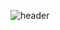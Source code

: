 ![header](https://capsule-render.vercel.app/api?type=rect&color=0:EEFF00,100:a82da8&height=300&section=header&text=hello,%20This%20is%20CS's%20GitHub%20&animation=fadeIn&fontSize=50)

<!--
**ku-ocs/ku-ocs** is a ✨ _special_ ✨ repository because its `README.md` (this file) appears on your GitHub profile.

Here are some ideas to get you started:

- 🔭 I’m currently working on ...
- 🌱 I’m currently learning ...
- 👯 I’m looking to collaborate on ...
- 🤔 I’m looking for help with ...
- 💬 Ask me about ...
- 📫 How to reach me: ...
- 😄 Pronouns: ...
- ⚡ Fun fact: ...
-->
